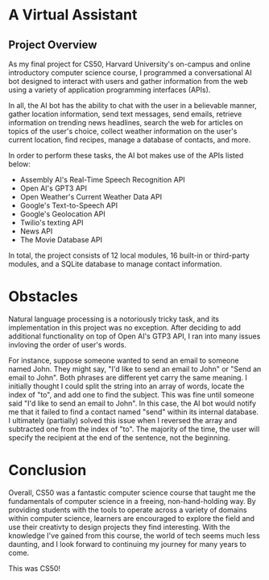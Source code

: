 # A Virtual Assistant


## Project Overview

As my final project for CS50, Harvard University's on-campus and online introductory computer science course, I programmed a conversational AI bot designed to interact with users and gather information from the web using a variety of application programming interfaces (APIs). 

In all, the AI bot has the ability to chat with the user in a believable manner, gather location information, send text messages, send emails, retrieve information on trending news headlines, search the web for articles on topics of the user's choice, collect weather information on the user's current location, find recipes, manage a database of contacts, and more. 

In order to perform these tasks, the AI bot makes use of the APIs listed below:
- Assembly AI's Real-Time Speech Recognition API
- Open AI's GPT3 API
- Open Weather's Current Weather Data API
- Google's Text-to-Speech API
- Google's Geolocation API
- Twilio's texting API
- News API
- The Movie Database API

In total, the project consists of 12 local modules, 16 built-in or third-party modules, and a SQLite database to manage contact information.

# Obstacles

Natural language processing is a notoriously tricky task, and its implementation in this project was no exception. After deciding to add additional functionality on top of Open AI's GTP3 API, I ran into many issues invloving the order of user's words. 

For instance, suppose someone wanted to send an email to someone named John. They might say, "I'd like to send an email to John" or "Send an email to John". Both phrases are different yet carry the same meaning. I initially thought I could split the string into an array of words, locate the index of "to", and add one to find the subject. This was fine until someone said "I'd like to send an email to John". In this case, the AI bot would notify me that it failed to find a contact named "send" within its internal database. I ultimately (partially) solved this issue when I reversed the array and subtracted one from the index of "to". The majority of the time, the user will specify the recipient at the end of the sentence, not the beginning.

# Conclusion

Overall, CS50 was a fantastic computer science course that taught me the fundamentals of computer science in a freeing, non-hand-holding way. By providing students with the tools to operate across a variety of domains within computer science, learners are encouraged to explore the field and use their creativty to design projects they find interesting. With the knowledge I've gained from this course, the world of tech seems much less daunting, and I look forward to continuing my journey for many years to come. 

This was CS50!
